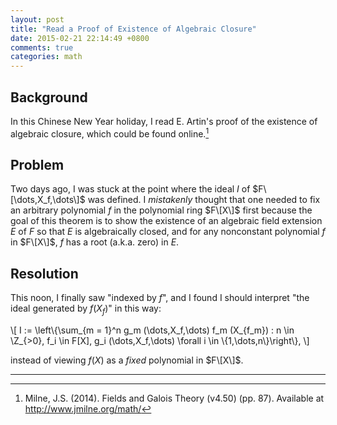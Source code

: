 ```yaml
---
layout: post
title: "Read a Proof of Existence of Algebraic Closure"
date: 2015-02-21 22:14:49 +0800
comments: true
categories: math
---
```


Background
---

In this Chinese New Year holiday, I read E. Artin's proof of the
existence of algebraic closure, which could be found online.[^milne]

Problem
---

Two days ago, I was stuck at the point where the ideal $I$ of
$F\[\dots,X_f,\dots\]$ was defined.  I *mistakenly* thought that one
needed to fix an arbitrary polynomial $f$ in the polynomial ring
$F\[X\]$ first because the goal of this theorem is to show the
existence of an algebraic field extension $E$ of $F$ so that $E$ is
algebraically closed, and for any nonconstant polynomial $f$ in
$F\[X\]$, $f$ has a root (a.k.a. zero) in $E$.

Resolution
---

This noon, I finally saw "indexed by $f$", and I found I should
interpret "the ideal generated by $f(X_f)$" in this way:

<div class="myeqn">
\[
I := \left\{\sum_{m = 1}^n g_m (\dots,X_f,\dots) f_m (X_{f_m}) : n \in
\Z_{>0}, f_i \in F[X], g_i (\dots,X_f,\dots) \forall i \in
\{1,\dots,n\}\right\},
\]
</div>

instead of viewing $f(X)$ as a *fixed* polynomial in $F\[X\]$.

---
[^milne]:
    Milne, J.S.  (2014).  Fields and Galois Theory (v4.50) (pp. 87).
    Available at <http://www.jmilne.org/math/>
